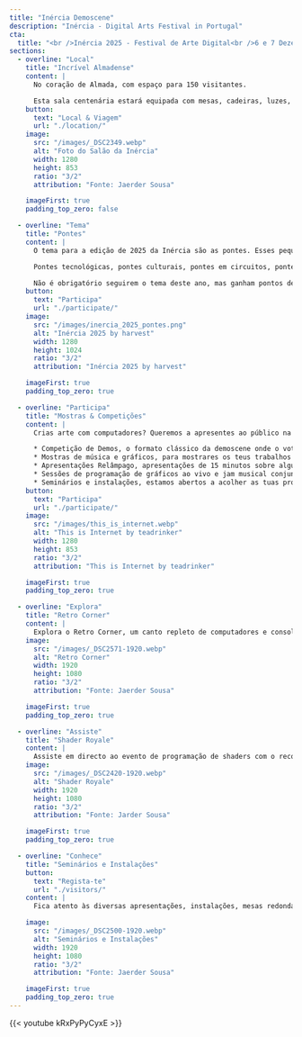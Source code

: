 ```yaml
---
title: "Inércia Demoscene"
description: "Inércia - Digital Arts Festival in Portugal"
cta:
  title: "<br />Inércia 2025 - Festival de Arte Digital<br />6 e 7 Dezembro de 2025, Almada, Portugal<br />Mostra-nos o que tens feito!"
sections:
  - overline: "Local"
    title: "Incrível Almadense"
    content: |
      No coração de Almada, com espaço para 150 visitantes.

      Esta sala centenária estará equipada com mesas, cadeiras, luzes, projeção full HD e sistema de som adequado para mostrares ao mundo os teus projectos de arte digital.
    button:
      text: "Local & Viagem"
      url: "./location/"
    image:
      src: "/images/_DSC2349.webp"
      alt: "Foto do Salão da Inércia"
      width: 1280
      height: 853
      ratio: "3/2"
      attribution: "Fonte: Jaerder Sousa"

    imageFirst: true
    padding_top_zero: false

  - overline: "Tema"
    title: "Pontes"
    content: |
      O tema para a edição de 2025 da Inércia são as pontes. Esses pequenos e grandes sistemas cuidadosamente criados para fomentar e manter a conectividade.

      Pontes tecnológicas, pontes culturais, pontes em circuitos, pontes em tamanho real, temos uma bastante icónica aqui em Almada que podem referenciar se quiserem. Inspirem-se nas pontes e mostrem-nos onde chegaram.

      Não é obrigatório seguirem o tema deste ano, mas ganham pontos de karma se o fizerem.
    button:
      text: "Participa"
      url: "./participate/"
    image:
      src: "/images/inercia_2025_pontes.png"
      alt: "Inércia 2025 by harvest"
      width: 1280
      height: 1024
      ratio: "3/2"
      attribution: "Inércia 2025 by harvest"

    imageFirst: true
    padding_top_zero: true

  - overline: "Participa"
    title: "Mostras & Competições"
    content: |
      Crias arte com computadores? Queremos a apresentes ao público na Inércia! Temos várias categorias para participares:

      * Competição de Demos, o formato clássico da demoscene onde o voto do público determina o vencedor.
      * Mostras de música e gráficos, para mostrares os teus trabalhos originais sem vencedores nem vencidos.
      * Apresentações Relâmpago, apresentações de 15 minutos sobre algum tema ou projecto relacionado com a criação de arte digital.
      * Sessões de programação de gráficos ao vivo e jam musical conjunta.
      * Seminários e instalações, estamos abertos a acolher as tuas propostas, envia-nos um email.
    button:
      text: "Participa"
      url: "./participate/"
    image:
      src: "/images/this_is_internet.webp"
      alt: "This is Internet by teadrinker"
      width: 1280
      height: 853
      ratio: "3/2"
      attribution: "This is Internet by teadrinker"

    imageFirst: true
    padding_top_zero: true

  - overline: "Explora"
    title: "Retro Corner"
    content: |
      Explora o Retro Corner, um canto repleto de computadores e consolas vintage onde podes aprender mais sobre as máquinas que tiveste (ou que nunca tiveste mas gostarias de ter tido). Aprende mais sobre os limites delas, vê demonstrações do que elas são capazes, aproveita para jogar alguns jogos e falar com pessoas que te conseguem ajudar a restaurar algumas das máquinas antigas que possas ter guardadas na arrecadação.
    image:
      src: "/images/_DSC2571-1920.webp"
      alt: "Retro Corner"
      width: 1920
      height: 1080
      ratio: "3/2"
      attribution: "Fonte: Jaerder Sousa"

    imageFirst: true
    padding_top_zero: true

  - overline: "Assiste"
    title: "Shader Royale"
    content: |
      Assiste em directo ao evento de programação de shaders com o record do maior número de participantes simultâneos do mundo, organizado pelo quinto ano consecutivo na Inércia. Todos os anos temos pessoas espalhadas um pouco por todo o mundo que ficam acordadas até às 5 da manha para poder participar no Shader Royale ao som do nosso DJ de serviço. Vais perder o evento?
    image:
      src: "/images/_DSC2420-1920.webp"
      alt: "Shader Royale"
      width: 1920
      height: 1080
      ratio: "3/2"
      attribution: "Fonte: Jarder Sousa"

    imageFirst: true
    padding_top_zero: true

  - overline: "Conhece"
    title: "Seminários e Instalações"
    button:
      text: "Regista-te"
      url: "./visitors/"
    content: |
      Fica atento às diversas apresentações, instalações, mesas redondas e workshops que irão decorrer durante o evento. Cobrindo uma diversidade de tópicos ligados à demoscene, movimento maker, fabricação digital e os vários tipos de arte digital. Gostarias de apresentar algo? Entra em contacto, diz-nos o que tens em mente para tentarmos encaixar no nosso hórario.

    image:
      src: "/images/_DSC2500-1920.webp"
      alt: "Seminários e Instalações"
      width: 1920
      height: 1080
      ratio: "3/2"
      attribution: "Fonte: Jaerder Sousa"

    imageFirst: true
    padding_top_zero: true
---
```


{{< youtube kRxPyPyCyxE >}}
